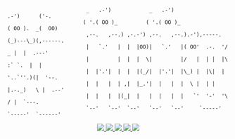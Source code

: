 ```shell
                         _   .-')            _   .-')                  .-')      ('-.
                        ( '.( OO )_         ( '.( OO )_               ( OO ).  _(  OO)
                         ,--.   ,--.) ,-.-') ,--.   ,--.).-'),-----. (_)---\_)(,------.
                         |   `.'   |  |  |OO)|   `.'   |( OO'  .-.  '/    _ |  |  .---'
                         |         |  |  |  \|         |/   |  | |  |\  :` `.  |  |
                         |  |'.'|  |  |  |(_/|  |'.'|  |\_) |  |\|  | '..`''.)(|  '--.
                         |  |   |  | ,|  |_.'|  |   |  |  \ |  | |  |.-._)   \ |  .--'
                         |  |   |  |(_|  |   |  |   |  |   `'  '-'  '\       / |  `---.
                         `--'   `--'  `--'   `--'   `--'     `-----'  `-----'  `------'
```

<p align="center">
 <a href="https://github.com/yhangf/mimose/blob/master/LICENSE">
        <img src="https://img.shields.io/cocoapods/l/EFQRCode.svg?style=flat">
        </a>
 <a href="https://zh.wikipedia.org/wiki/%E6%9C%BA%E5%99%A8%E5%AD%A6%E4%B9%A0">
        <img src="https://img.shields.io/badge/ML-mimose-ff69b4.svg">
        </a>
   <a href="">
        <img src="https://img.shields.io/badge/Tobe-continued-orange.svg">
        </a>
   <a href="https://github.com/yhangf/mimose">
    <img src="https://img.shields.io/github/stars/yhangf/mimose.svg?style=social&label=Star">
        </a>
    <a href="https://github.com/yhangf/mimose">
    <img src="https://img.shields.io/github/forks/yhangf/mimose.svg?style=social&label=Fork">
        </a>
</p>

